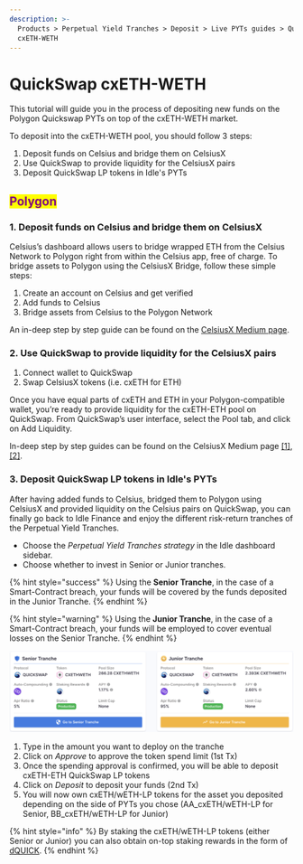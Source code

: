 ```yaml
---
description: >-
  Products > Perpetual Yield Tranches > Deposit > Live PYTs guides > QuickSwap
  cxETH-WETH
---
```


# QuickSwap cxETH-WETH

This tutorial will guide you in the process of depositing new funds on the Polygon Quickswap PYTs on top of the cxETH-WETH market.

To deposit into the cxETH-WETH pool, you should follow 3 steps:

1. Deposit funds on Celsius and bridge them on CelsiusX
2. Use QuickSwap to provide liquidity for the CelsiusX pairs
3. Deposit QuickSwap LP tokens in Idle's PYTs

## <mark style="color:purple;">Polygon</mark>

### 1. Deposit funds on Celsius and bridge them on CelsiusX

Celsius’s dashboard allows users to bridge wrapped ETH from the Celsius Network to Polygon right from within the Celsius app, free of charge. To bridge assets to Polygon using the CelsiusX Bridge, follow these simple steps:

1. Create an account on Celsius and get verified
2. Add funds to Celsius
3. Bridge assets from Celsius to the Polygon Network

An in-deep step by step guide can be found on the [CelsiusX Medium page](https://medium.com/@CelsiusX/how-to-receive-assets-using-the-celsiusx-bridge-to-polygon-8d2bce60cd7b).

### 2. Use QuickSwap to provide liquidity for the CelsiusX pairs

1. Connect wallet to QuickSwap
2. Swap CelsiusX tokens (i.e. cxETH for ETH)

Once you have equal parts of cxETH and ETH in your Polygon-compatible wallet, you’re ready to provide liquidity for the cxETH-ETH pool on QuickSwap. From QuickSwap’s user interface, select the Pool tab, and click on Add Liquidity.

In-deep step by step guides can be found on the CelsiusX Medium page [\[1\]](https://medium.com/@CelsiusX/how-to-swap-celsiusx-tokens-using-quickswap-on-polygon-8e558e0e9aa0), [\[2\]](https://medium.com/@CelsiusX/how-to-provide-liquidity-for-the-celsiusx-incentivized-pairs-using-quickswap-on-polygon-3201d70a2169).

### 3. Deposit QuickSwap LP tokens in Idle's PYTs

After having added funds to Celsius, bridged them to Polygon using CelsiusX and provided liquidity on the Celsius pairs on QuickSwap, you can finally go back to Idle Finance and enjoy the different risk-return tranches of the Perpetual Yield Tranches.&#x20;

* Choose the _Perpetual Yield Tranches strategy_ in the Idle dashboard sidebar.
* Choose whether to invest in Senior or Junior tranches.

{% hint style="success" %}
Using the **Senior Tranche**, in the case of a Smart-Contract breach, your funds will be covered by the funds deposited in the Junior Tranche.
{% endhint %}

{% hint style="warning" %}
Using the **Junior Tranche**, in the case of a Smart-Contract breach, your funds will be employed to cover eventual losses on the Senior Tranche.
{% endhint %}

![QuickSwap cxETH/WETH PYTs dashboard overview](<../../.gitbook/assets/image (47).png>)

1. Type in the amount you want to deploy on the tranche
2. Click on _Approve_ to approve the token spend limit (1st Tx)
3. Once the spending approval is confirmed, you will be able to deposit cxETH-ETH QuickSwap LP tokens
4. Click on _Deposit_ to deposit your funds (2nd Tx)
5. You will now own cxETH/wETH-LP tokens for the asset you deposited depending on the side of PYTs you chose (AA\_cxETH/wETH-LP for Senior, BB\_cxETH/wETH-LP for Junior)

{% hint style="info" %}
By staking the cxETH/wETH-LP tokens (either Senior or Junior) you can also obtain on-top staking rewards in the form of [dQUICK](https://polygonscan.com/token/0xf28164a485b0b2c90639e47b0f377b4a438a16b1).&#x20;
{% endhint %}
